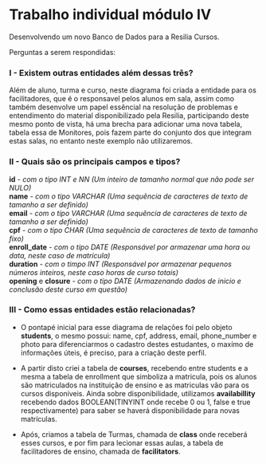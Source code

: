 # Trabalho individual módulo IV
Desenvolvendo um novo Banco de Dados para a Resilia Cursos.

Perguntas a serem respondidas:

### I - Existem outras entidades além dessas três?
 Além de aluno, turma e curso, neste diagrama foi criada a entidade para os facilitadores, que é o responsavel pelos alunos em sala, assim como também desenvolve um papel essêncial na resolução de problemas e entendimento do material disponibilizado pela Resilia, participando deste mesmo ponto de vista, há uma brecha para adicionar uma nova tabela, tabela essa de Monitores, pois fazem parte do conjunto dos que integram estas salas, no entanto neste exemplo não utilizaremos.

### II - Quais são os principais campos e tipos?

<strong>id</strong> - _com o tipo INT e NN (Um inteiro de tamanho normal que não pode ser NULO)_<br>
<strong>name</strong> - _com o tipo VARCHAR (Uma sequência de caracteres de texto de tamanho a ser definido)_<br>
<strong>email</strong> - _com o tipo VARCHAR (Uma sequência de caracteres de texto de tamanho a ser definido)_<br>
<strong>cpf</strong> - _com o tipo CHAR (Uma sequência de caracteres de texto de tamanho fixo)_<br>
<strong>enroll_date</strong> - _com o tipo DATE (Responsável por armazenar uma hora ou data, neste caso de matrícula)_<br>
<strong>duration</strong> - _com o timpo INT (Responsável por armazenar pequenos números inteiros, neste caso horas de curso totais)_<br>
<strong>opening</strong> e <strong>closure</strong> - _com o tipo DATE (Armazenando dados de inicio e conclusão deste curso em questão)_<br>

### III - Como essas entidades estão relacionadas?

- O pontapé inicial para esse diagrama de relações foi pelo objeto <strong>students</strong>, o mesmo possui: name, cpf, address, email, phone_number e photo para diferenciarmos o cadastro destes estudantes, o maxímo de informações úteis, é preciso, para a criação deste perfil.

- A partir disto criei a tabela de <strong>courses</strong>, recebendo entre students e a mesma a tabela de enrollment que simboliza a matricula, pois os alunos são matriculados na instituição de ensino e as matriculas vão para os cursos disponíveis. Ainda sobre disponibilidade, utilizamos <strong>availabillity</strong> recebendo dados BOOLEAN(TINYINT onde recebe 0 ou 1, false e true respectivamente) para saber se haverá disponibilidade para novas matrículas. 

- Após, criamos a tabela de Turmas, chamada de <strong>class</strong> onde receberá esses cursos, e por fim para lecionar essas aulas, a tabela de facilitadores de ensino, chamada de <strong>facilitators</strong>. 
